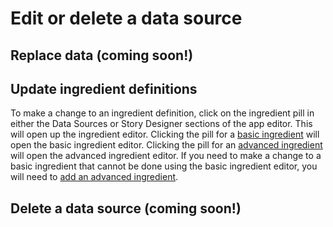 # Edit or delete a data source

## Replace data \(coming soon!\)

## Update ingredient definitions

To make a change to an ingredient definition, click on the ingredient pill in either the Data Sources or Story Designer sections of the app editor. This will open up the ingredient editor. Clicking the pill for a [basic ingredient](add-a-data-source/defining-ingredients/#basic-ingredients) will open the basic ingredient editor. Clicking the pill for an [advanced ingredient](add-a-data-source/defining-ingredients/#advanced-ingredients) will open the advanced ingredient editor.  If you need to make a change to a basic ingredient that cannot be done using the basic ingredient editor, you will need to [add an advanced ingredient](add-a-data-source/defining-ingredients/#adding-an-advanced-ingredient).

## Delete a data source \(coming soon!\)

